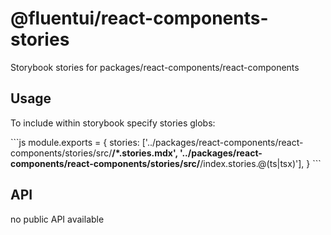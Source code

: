 # @fluentui/react-components-stories

Storybook stories for packages/react-components/react-components

## Usage

To include within storybook specify stories globs:

\`\`\`js
module.exports = {
stories: ['../packages/react-components/react-components/stories/src/**/*.stories.mdx', '../packages/react-components/react-components/stories/src/**/index.stories.@(ts|tsx)'],
}
\`\`\`

## API

no public API available
